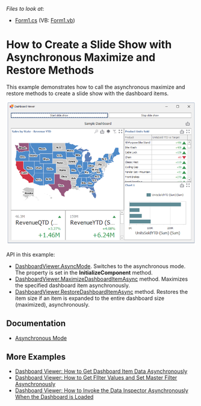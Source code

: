 <!-- default file list -->
*Files to look at*:
* [Form1.cs](./CS/ViewerForm1.cs) (VB: [Form1.vb](./VB/ViewerForm1.vb))
<!-- default file list end -->

# How to Create a Slide Show with Asynchronous Maximize and Restore Methods

This example demonstrates how to call the asynchronous maximize and restore methods to create a slide show with the dashboard items.

![screenshot](/images/screenshot.png)



API in this example:

* [DashboardViewer.AsyncMode](https://docs.devexpress.com/Dashboard/DevExpress.DashboardWin.DashboardViewer.AsyncMode). Switches to the asynchronous mode. The property is set in the **InitializeComponent** method.
* [DashboardViewer.MaximizeDashboardItemAsync](https://docs.devexpress.com/Dashboard/DevExpress.DashboardWin.DashboardViewer.MaximizeDashboardItemAsync(System.String)) method. Maximizes the specified dashboard item asynchronously.
* [DashboardViewer.RestoreDashboardItemAsync](https:/docs.devexpress.devx/Dashboard/DevExpress.DashboardWin.DashboardViewer.RestoreDashboardItemAsync(System.String)) method. Restores the item size if an item is expanded to the entire dashboard size (maximized), asynchronously.


## Documentation

* [Asynchronous Mode](https://docs.devexpress.com/Dashboard/401305)

## More Examples

- [Dashboard Viewer: How to Get Dashboard Item Data Asynchronously](https://github.com/DevExpress-Examples/winforms-dashboard-async-mode-get-item-data)
- [Dashboard Viewer: How to Get FIlter Values and Set Master Filter Asynchronously](https://github.com/DevExpress-Examples/winforms-dashboard-async-mode-random-filter)
- [Dashboard Viewer: How to Invoke the Data Inspector Asynchronously When the Dashboard is Loaded](https://github.com/DevExpress-Examples/winforms-dashboard-async-mode-show-data-inspector)
